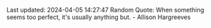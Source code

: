 Last updated: 2024-04-05 14:27:47
Random Quote: When something seems too perfect, it's usually anything but. - Allison Hargreeves